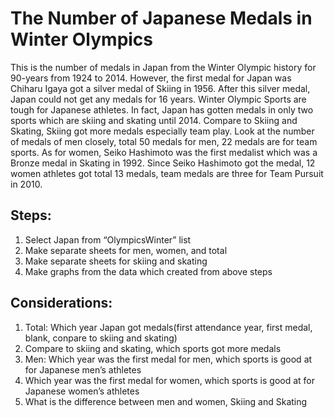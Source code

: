 # The Number of Japanese Medals in Winter Olympics


This is the number of medals in Japan from the Winter Olympic history for 90-years from 1924 to 2014. However, the first medal for Japan was Chiharu Igaya got a silver medal of Skiing in 1956. After this silver medal, Japan could not get any medals for 16 years. Winter Olympic Sports are tough for Japanese athletes. In fact, Japan has gotten medals in only two sports which are skiing and skating until 2014. 
Compare to Skiing and Skating, Skiing got more medals especially team play. 
Look at the number of medals of men closely, total 50 medals for men, 22 medals are for team sports.
As for women, Seiko Hashimoto was the first medalist which was a Bronze medal in Skating in 1992. Since Seiko Hashimoto got the medal, 12 women athletes got total 13 medals, team medals are three for Team Pursuit in 2010.


## Steps:
1. Select Japan from “OlympicsWinter” list
2. Make separate sheets for men, women, and total
3. Make separate sheets for skiing and skating
3. Make graphs from the data which created from above steps


## Considerations:
1. Total: Which year Japan got medals(first attendance year, first medal, blank, conpare to skiing and skating)
2. Compare to skiing and skating, which sports got more medals
3. Men: Which year was the first medal for men, which sports is good at for Japanese men’s athletes
4. Which year was the first medal for women, which sports is good at for Japanese women’s athletes
5. What is the difference between men and women, Skiing and Skating
